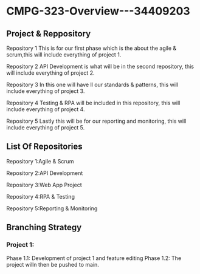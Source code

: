# CMPG-323-Overview---34409203

## Project & Reppository

Repository 1
This is for our first phase which is the about the agile & scrum,this will include everything of project 1.

Repository 2
API Development is what will be in the second repository, this will include everything of project 2.

Repository 3
In this one will have ll our standards & patterns, this will include everything of project 3.

Repository 4
Testing  & RPA will be included in this repository, this will include everything of project 4.

Repository 5
Lastly this will be for our reporting and monitoring, this will include everything of project 5.

## List Of Repositories

Repository 1:Agile & Scrum

Repository 2:API Development

Repository 3:Web App Project

Repository 4:RPA & Testing

Repository 5:Reporting & Monitoring 

## Branching Strategy

### Project 1:

Phase 1.1: Development of project 1 and feature editing
Phase 1.2: The project willn then be pushed to main.


